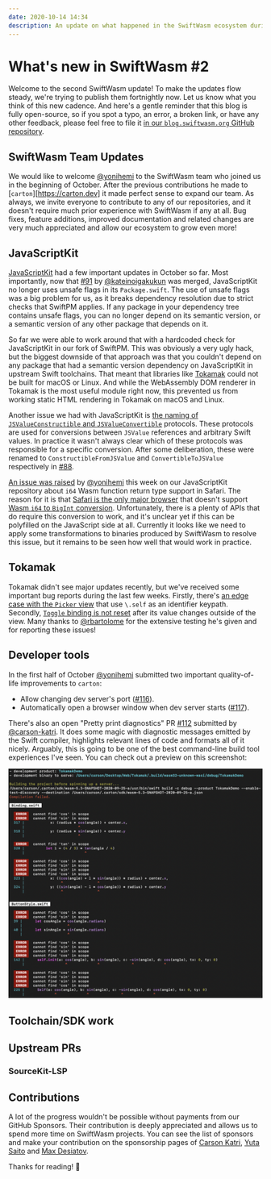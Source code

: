 ```yaml
---
date: 2020-10-14 14:34
description: An update on what happened in the SwiftWasm ecosystem during the first half of October 2020.
---
```

# What's new in SwiftWasm #2

Welcome to the second SwiftWasm update! To make the updates flow steady, we're trying to publish
them fortnightly now. Let us know what you think of this new cadence. And here's a gentle reminder
that this blog is fully open-source, so if you spot a typo, an error, a broken link, or have any
other feedback, please feel free to file it [in our `blog.swiftwasm.org` GitHub
repository](https://github.com/swiftwasm/blog.swiftwasm.org).

## SwiftWasm Team Updates

We would like to welcome [@yonihemi](https://github.com/yonihemi) to the SwiftWasm team who joined
us in the beginning of October. After the previous contributions he made to
[`carton`][https://carton.dev] it made perfect sense to expand our team. As always, we invite
everyone to contribute to any of our repositories, and it doesn't require much prior experience with
SwiftWasm if any at all. Bug fixes, feature additions, improved documentation and related changes
are very much appreciated and allow our ecosystem to grow even more!

## JavaScriptKit

[JavaScriptKit](https://github.com/swiftwasm/JavaScriptKit) had a few important updates in October
so far. Most importantly, now that [#91](https://github.com/swiftwasm/JavaScriptKit/pull/91) by
[@kateinoigakukun](https://github.com/kateinoigakukun) was merged, JavaScriptKit no longer uses
unsafe flags in its `Package.swift`. The use of unsafe flags was a big problem for us, as it breaks
dependency resolution due to strict checks that SwiftPM applies. If any package in your dependency
tree contains unsafe flags, you can no longer depend on its semantic version, or a semantic version
of any other package that depends on it.

So far we were able to work around that with a hardcoded check for JavaScriptKit in our fork of
SwiftPM. This was obviously a very ugly hack, but the biggest downside of that approach was that
you couldn't depend on any package that had a semantic version dependency on JavaScriptKit in
upstream Swift toolchains. That meant that libraries like [Tokamak](https://tokamak.dev) could not
be built for macOS or Linux. And while the WebAssembly DOM renderer in Tokamak is the most useful
module right now, this prevented us from working static HTML rendering in Tokamak on macOS and
Linux.

Another issue we had with JavaScriptKit is [the naming of `JSValueConstructible` and
`JSValueConvertible`](https://github.com/swiftwasm/JavaScriptKit/issues/87) protocols. These
protocols are used for conversions between `JSValue` references and arbitrary Swift values. In
practice it wasn't always clear which of these protocols was responsible for a specific conversion.
After some deliberation, these were renamed to `ConstructibleFromJSValue` and `ConvertibleToJSValue`
respectively in [#88](https://github.com/swiftwasm/JavaScriptKit/pull/88).

[An issue was raised](https://github.com/swiftwasm/JavaScriptKit/issues/97) by
[@yonihemi](https://github.com/yonihemi) this week on our JavaScriptKit repository about `i64`
Wasm function return type support in Safari. The reason for it is that [Safari is the only major
browser](https://webassembly.org/roadmap/) that doesn't support
[Wasm `i64` to `BigInt` conversion](https://github.com/WebAssembly/JS-BigInt-integration).
Unfortunately, there is a plenty of APIs that do require this conversion to work, and it's unclear
yet if this can be polyfilled on the JavaScript side at all. Currently it looks like we need to
apply some transformations to binaries produced by SwiftWasm to resolve this issue, but it remains
to be seen how well that would work in practice.

## Tokamak

Tokamak didn't see major updates recently, but we've received some important bug reports during
the last few weeks. Firstly, there's [an edge case with the `Picker`
view](https://github.com/TokamakUI/Tokamak/issues/285) that use `\.self` as an identifier keypath.
Secondly, [`Toggle` binding is not reset](https://github.com/TokamakUI/Tokamak/issues/287) after its
value changes outside of the view. Many thanks to [@rbartolome](https://github.com/rbartolome) for
the extensive testing he's given and for reporting these issues!

## Developer tools

In the first half of October [@yonihemi](https://github.com/yonihemi) submitted two important
quality-of-life improvements to `carton`:

* Allow changing dev server's port ([#116](https://github.com/swiftwasm/carton/pull/116)).
* Automatically open a browser window when dev server starts
([#117](https://github.com/swiftwasm/carton/pull/117)).

There's also an open "Pretty print diagnostics" PR [#112](https://github.com/swiftwasm/carton/pull/122)
submitted by [@carson-katri](https://github.com/carson-katri). It does some magic with diagnostic
messages emitted by the Swift compiler, highlights relevant lines of code and formats all of it
nicely. Arguably, this is going to be one of the best command-line build tool experiences I've seen.
You can check out a preview on this screenshot:

![Pretty-print compiler diagnostics in `carton`](./update-02-carton.png)

## Toolchain/SDK work


## Upstream PRs


### SourceKit-LSP

## Contributions

A lot of the progress wouldn't be possible without payments from our GitHub Sponsors. Their
contribution is deeply appreciated and allows us to spend more time on SwiftWasm projects. You can
see the list of sponsors and make your contribution on the sponsorship pages of [Carson
Katri](https://github.com/sponsors/carson-katri), [Yuta
Saito](https://github.com/sponsors/kateinoigakukun) and [Max
Desiatov](https://github.com/sponsors/MaxDesiatov).

Thanks for reading! 👋
